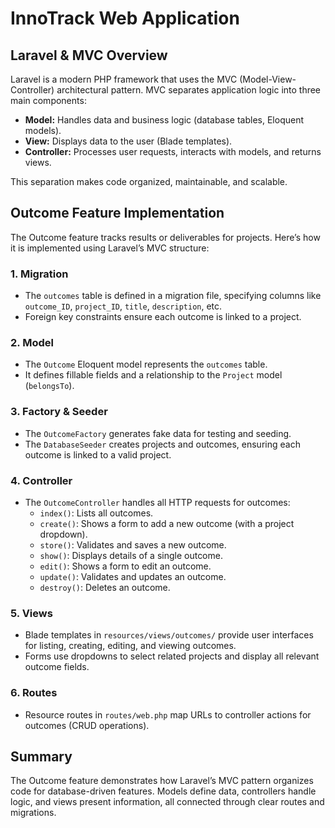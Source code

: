 # InnoTrack Web Application

## Laravel & MVC Overview

Laravel is a modern PHP framework that uses the MVC (Model-View-Controller) architectural pattern. MVC separates application logic into three main components:
- **Model:** Handles data and business logic (database tables, Eloquent models).
- **View:** Displays data to the user (Blade templates).
- **Controller:** Processes user requests, interacts with models, and returns views.

This separation makes code organized, maintainable, and scalable.

## Outcome Feature Implementation

The Outcome feature tracks results or deliverables for projects. Here’s how it is implemented using Laravel’s MVC structure:

### 1. Migration
- The `outcomes` table is defined in a migration file, specifying columns like `outcome_ID`, `project_ID`, `title`, `description`, etc.
- Foreign key constraints ensure each outcome is linked to a project.

### 2. Model
- The `Outcome` Eloquent model represents the `outcomes` table.
- It defines fillable fields and a relationship to the `Project` model (`belongsTo`).

### 3. Factory & Seeder
- The `OutcomeFactory` generates fake data for testing and seeding.
- The `DatabaseSeeder` creates projects and outcomes, ensuring each outcome is linked to a valid project.

### 4. Controller
- The `OutcomeController` handles all HTTP requests for outcomes:
  - `index()`: Lists all outcomes.
  - `create()`: Shows a form to add a new outcome (with a project dropdown).
  - `store()`: Validates and saves a new outcome.
  - `show()`: Displays details of a single outcome.
  - `edit()`: Shows a form to edit an outcome.
  - `update()`: Validates and updates an outcome.
  - `destroy()`: Deletes an outcome.

### 5. Views
- Blade templates in `resources/views/outcomes/` provide user interfaces for listing, creating, editing, and viewing outcomes.
- Forms use dropdowns to select related projects and display all relevant outcome fields.

### 6. Routes
- Resource routes in `routes/web.php` map URLs to controller actions for outcomes (CRUD operations).

## Summary

The Outcome feature demonstrates how Laravel’s MVC pattern organizes code for database-driven features. Models define data, controllers handle logic, and views present information, all connected through clear routes and migrations.
